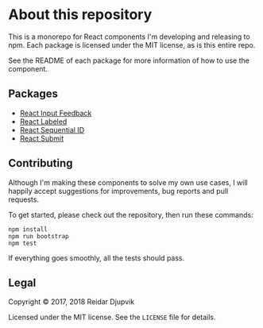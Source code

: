 # About this repository

This is a monorepo for React components I'm developing and releasing to npm.
Each package is licensed under the MIT license, as is this entire repo.

See the README of each package for more information of how to use the component.

## Packages

- [React Input Feedback](packages/react-input-feedback)
- [React Labeled](packages/react-labeled)
- [React Sequential ID](packages/react-sequential-id)
- [React Submit](packages/react-submit)

## Contributing

Although I'm making these components to solve my own use cases, I will happily
accept suggestions for improvements, bug reports and pull requests.

To get started, please check out the repository, then run these commands:

```
npm install
npm run bootstrap
npm test
```

If everything goes smoothly, all the tests should pass.

## Legal

Copyright © 2017, 2018 Reidar Djupvik

Licensed under the MIT license. See the `LICENSE` file for details.

